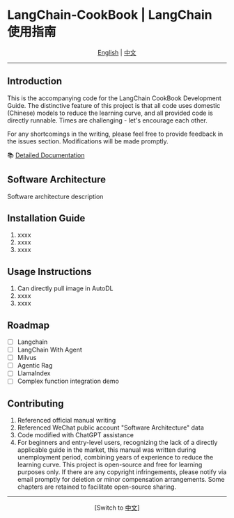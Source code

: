# LangChain-CookBook | LangChain 使用指南  

<div align="center">  
  <a href="README.md">English</a> | <a href="README.CN.md">中文</a>  
</div>  

---  

## Introduction  
This is the accompanying code for the LangChain CookBook Development Guide. The distinctive feature of this project is that all code uses domestic (Chinese) models to reduce the learning curve, and all provided code is directly runnable. Times are challenging - let's encourage each other.  

For any shortcomings in the writing, please feel free to provide feedback in the issues section. Modifications will be made promptly.  

📚 [Detailed Documentation](https://zhenping.notion.site/LangChain-120a05efc2de80b0b602cebf2de208b4?pvs=74)  

## Software Architecture  
Software architecture description  

## Installation Guide  
1. xxxx  
2. xxxx  
3. xxxx  

## Usage Instructions  
1. Can directly pull image in AutoDL  
2. xxxx  
3. xxxx  

## Roadmap  
- [ ] Langchain  
- [ ] LangChain With Agent  
- [ ] Milvus  
- [ ] Agentic Rag  
- [ ] LlamaIndex  
- [ ] Complex function integration demo  

## Contributing  
1. Referenced official manual writing  
2. Referenced WeChat public account "Software Architecture" data  
3. Code modified with ChatGPT assistance  
4. For beginners and entry-level users, recognizing the lack of a directly applicable guide in the market, this manual was written during unemployment period, combining years of experience to reduce the learning curve. This project is open-source and free for learning purposes only. If there are any copyright infringements, please notify via email promptly for deletion or minor compensation arrangements. Some chapters are retained to facilitate open-source sharing.  

---  

<div align="center">  
  [Switch to <a href="README.CN.md">中文</a>]
</div>
